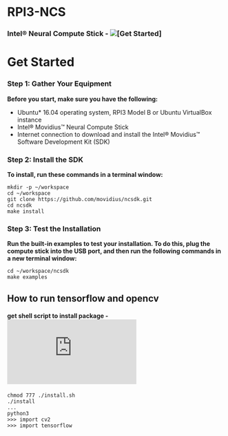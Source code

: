 # RPI3-NCS

### Intel® Neural Compute Stick - ![[Get Started]](https://software.intel.com/en-us/movidius-ncs-get-started)


# Get Started 
### Step 1: Gather Your Equipment

__Before you start, make sure you have the following:__
* Ubuntu* 16.04 operating system, RPI3 Model B or Ubuntu VirtualBox instance
* Intel® Movidius™ Neural Compute Stick
* Internet connection to download and install the Intel® Movidius™ Software Development Kit (SDK)
 

### Step 2: Install the SDK

__To install, run these commands in a terminal window:__
    
    mkdir -p ~/workspace 
    cd ~/workspace
    git clone https://github.com/movidius/ncsdk.git
    cd ncsdk
    make install
    
 
### Step 3: Test the Installation

__Run the built-in examples to test your installation. To do this, plug the compute stick into the USB port, and then run the following commands in a new terminal window:__
	  
    cd ~/workspace/ncsdk
    make examples

## How to run tensorflow and opencv
#### get shell script to install package - ![[install.sh]](https://github.com/yehengchen/RPI-NCS/blob/master/install.sh)
	
	chmod 777 ./install.sh
	./install
	...
	python3
	>>> import cv2
	>>> import tensorflow
